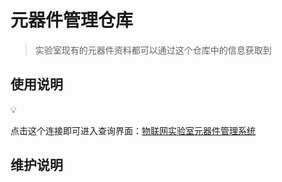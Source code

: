 # 元器件管理仓库

> 实验室现有的元器件资料都可以通过这个仓库中的信息获取到
> 

## 使用说明

<aside>
💡

点击这个连接即可进入查询界面：[物联网实验室元器件管理系统](https://csust-iotqrs.github.io/Component-list/)

</aside>

## 维护说明

```cpp

```
